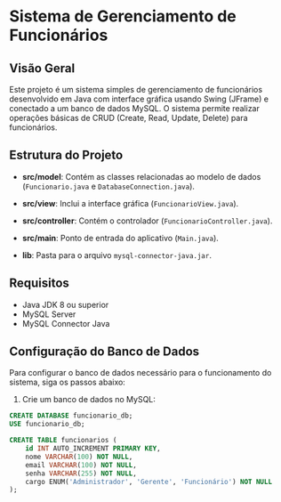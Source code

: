 # Sistema de Gerenciamento de Funcionários

## Visão Geral

Este projeto é um sistema simples de gerenciamento de funcionários desenvolvido em Java com interface gráfica usando Swing (JFrame) e conectado a um banco de dados MySQL. O sistema permite realizar operações básicas de CRUD (Create, Read, Update, Delete) para funcionários.

## Estrutura do Projeto

- **src/model**: Contém as classes relacionadas ao modelo de dados (`Funcionario.java` e `DatabaseConnection.java`).
  
- **src/view**: Inclui a interface gráfica (`FuncionarioView.java`).

- **src/controller**: Contém o controlador (`FuncionarioController.java`).

- **src/main**: Ponto de entrada do aplicativo (`Main.java`).

- **lib**: Pasta para o arquivo `mysql-connector-java.jar`.

## Requisitos

- Java JDK 8 ou superior
- MySQL Server
- MySQL Connector Java

## Configuração do Banco de Dados

Para configurar o banco de dados necessário para o funcionamento do sistema, siga os passos abaixo:

1. Crie um banco de dados no MySQL:

```sql
CREATE DATABASE funcionario_db;
USE funcionario_db;

CREATE TABLE funcionarios (
    id INT AUTO_INCREMENT PRIMARY KEY,
    nome VARCHAR(100) NOT NULL,
    email VARCHAR(100) NOT NULL,
    senha VARCHAR(255) NOT NULL,
    cargo ENUM('Administrador', 'Gerente', 'Funcionário') NOT NULL
);
